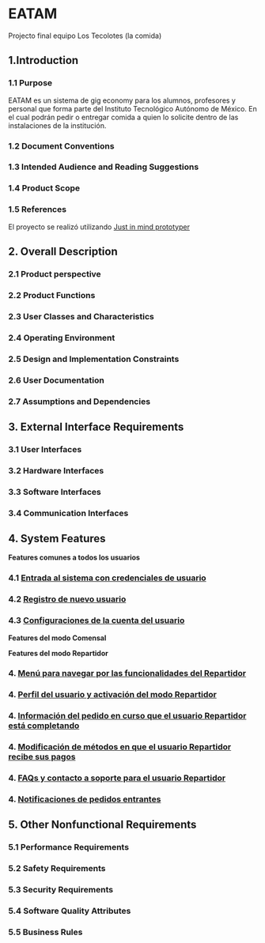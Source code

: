 # EATAM
Projecto final equipo Los Tecolotes (la comida)

## 1.Introduction 
### 1.1 Purpose 
EATAM es un sistema de gig economy para los alumnos, profesores y personal que forma parte del Instituto Tecnológico Autónomo de México. En el cual podrán pedir o entregar comida a quien lo solicite dentro de las instalaciones de la institución. 
### 1.2 Document Conventions
### 1.3 Intended Audience and Reading Suggestions
### 1.4 Product Scope 
### 1.5 References
El proyecto se realizó utilizando [Just in mind prototyper](https://www.justinmind.com/) 

## 2. Overall Description 
### 2.1 Product perspective
### 2.2 Product Functions
### 2.3 User Classes and Characteristics
### 2.4 Operating Environment 
### 2.5 Design and Implementation Constraints
### 2.6 User Documentation 
### 2.7 Assumptions and Dependencies

## 3. External Interface Requirements
### 3.1 User Interfaces
### 3.2 Hardware Interfaces
### 3.3 Software Interfaces
### 3.4 Communication Interfaces

## 4. System Features

**Features comunes a todos los usuarios**
### 4.1 [Entrada al sistema con credenciales de usuario](https://github.com/ITAM-IngenieriaSoftware-2019/EATAM/issues/1)
### 4.2 [Registro de nuevo usuario](https://github.com/ITAM-IngenieriaSoftware-2019/EATAM/issues/5)
### 4.3 [Configuraciones de la cuenta del usuario](https://github.com/ITAM-IngenieriaSoftware-2019/EATAM/issues/9)

**Features del modo Comensal**

**Features del modo Repartidor**
### 4. [Menú para navegar por las funcionalidades del Repartidor](https://github.com/ITAM-IngenieriaSoftware-2019/EATAM/issues/6)
### 4. [Perfil del usuario y activación del modo Repartidor](https://github.com/ITAM-IngenieriaSoftware-2019/EATAM/issues/13)
### 4. [Información del pedido en curso que el usuario Repartidor está completando](https://github.com/ITAM-IngenieriaSoftware-2019/EATAM/issues/8)
### 4. [Modificación de métodos en que el usuario Repartidor recibe sus pagos](https://github.com/ITAM-IngenieriaSoftware-2019/EATAM/issues/12)
### 4. [FAQs y contacto a soporte para el usuario Repartidor](https://github.com/ITAM-IngenieriaSoftware-2019/EATAM/issues/11)
### 4. [Notificaciones de pedidos entrantes](https://github.com/ITAM-IngenieriaSoftware-2019/EATAM/issues/7)

## 5. Other Nonfunctional Requirements
### 5.1 Performance Requirements
### 5.2 Safety Requirements
### 5.3 Security Requirements
### 5.4 Software Quality Attributes
### 5.5 Business Rules

